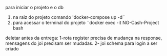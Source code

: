 para iniciar o projeto e o db
  1. na raiz do projeto comando 'docker-compose up -d¨
  2. para acessar o terminal do projeto ¨docker exec -it NG-Cash-Project bash 












  deletar antes da entrega: 
  1-rota register precisa de mudança na response, mensagens do joi precisam ser mudadas.
  2- joi schema para login a ser criado